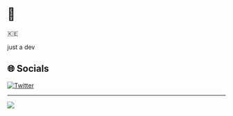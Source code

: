# 🐻

🇰🇪

just a dev







## 🌐 Socials
[![Twitter](https://img.shields.io/badge/Twitter-%231DA1F2.svg?logo=Twitter&logoColor=white)](https://twitter.com/NziokiAndrew) 


---
[![](https://visitcount.itsvg.in/api?id=Andrew-Nzioki&icon=6&color=12)](https://visitcount.itsvg.in)

